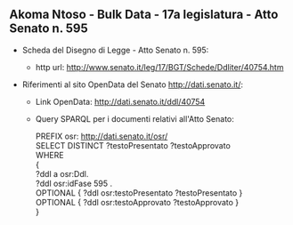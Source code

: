 ## Akoma Ntoso - Bulk Data - 17a legislatura - Atto Senato n. 595 ##

* Scheda del Disegno di Legge - Atto Senato n. 595:
	* http url: http://www.senato.it/leg/17/BGT/Schede/Ddliter/40754.htm

* Riferimenti al sito OpenData del Senato http://dati.senato.it/:
	* Link OpenData: http://dati.senato.it/ddl/40754
	* Query SPARQL per i documenti relativi all'Atto Senato:

        PREFIX osr: <http://dati.senato.it/osr/>  
		SELECT DISTINCT ?testoPresentato ?testoApprovato  
		WHERE  
		{  
		    ?ddl a osr:Ddl.  
		    ?ddl osr:idFase 595 .  
		    OPTIONAL { ?ddl osr:testoPresentato ?testoPresentato }  
		    OPTIONAL { ?ddl osr:testoApprovato ?testoApprovato }  
		}
		